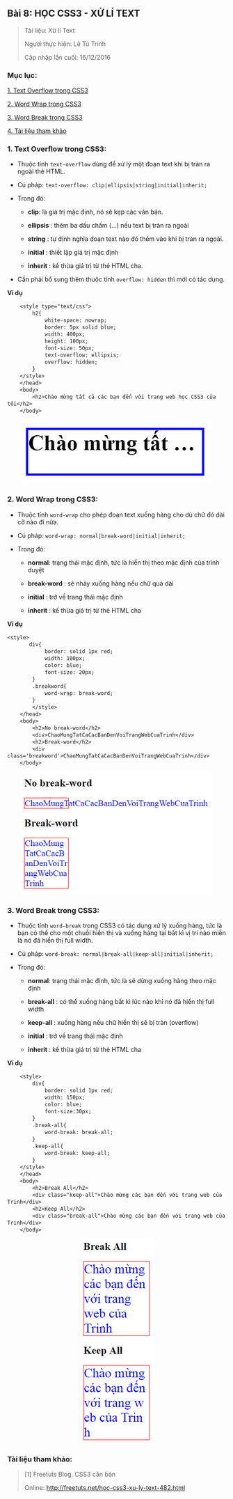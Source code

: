 ## Bài 8: HỌC CSS3 - XỬ LÍ TEXT

> Tài liệu: Xử lí Text
>
> Người thực hiện: Lê Tú Trinh
>
> Cập nhập lần cuối: 16/12/2016

### Mục lục:

[1. Text Overflow trong CSS3](#1)

[2. Word Wrap trong CSS3](#2)

[3. Word Break trong CSS3](#3)

[4. Tài liệu tham khảo](#4)

<a name="1"></a>
### 1. Text Overflow trong CSS3:

- Thuộc tính `text-overflow` dùng để xử lý một đoạn text khi bị tràn ra ngoài thẻ HTML.

- Cú pháp: `text-overflow: clip|ellipsis|string|initial|inherit;`

- Trong đó:

    - **clip**: là giá trị mặc định, nó sẽ kẹp các văn bản.

    - **ellipsis** : thêm ba dấu chấm (...) nếu text bị tràn ra ngoài

    - **string** : tự định nghĩa đoạn text nào đó thêm vào khi bị tràn ra ngoài.

    - **initial** : thiết lập giá trị mặc định

    - **inherit** : kế thừa giá trị từ thẻ HTML cha.

- Cần phải bổ sung thêm thuộc tính `overflow: hidden` thì mới có tác dụng.

**Ví dụ**

```
    <style type="text/css">
        h2{
            white-space: nowrap;
            border: 5px solid blue;
            width: 400px;
            height: 100px;
            font-size: 50px;
            text-overflow: ellipsis;
            overflow: hidden;
        }
    </style>
    </head>
    <body>
        <h2>Chào mừng tất cả các bạn đến với trang web học CSS3 của tôi</h2>
    </body>
```

<p align="center"><img src="https://github.com/TrinhTu/web_developer/blob/master/Task18_CSS3_Course/image/40.png"/></p>

<a name="2"></a>
### 2. Word Wrap trong CSS3:

- Thuộc tính `word-wrap` cho phép đoạn text xuống hàng cho dù chữ đó dài cỡ nào đi nữa.

- Cú pháp: `word-wrap: normal|break-word|initial|inherit;`

- Trong đó:

    - **normal**: trạng thái mặc định, tức là hiển thị theo mặc định của trình duyệt

    - **break-word** : sẽ nhảy xuống hàng nếu chữ quá dài

    - **initial** : trở về trang thái mặc định

    - **inherit** : kế thừa giá trị từ thẻ HTML cha

**Ví dụ**

```
<style>
       div{
            border: solid 1px red;
            width: 100px;
            color: blue;
            font-size: 20px;
        }
        .breakword{
            word-wrap: break-word;
        }
        </style>
    </head>
    <body>
        <h2>No break-word</h2>
        <div>ChaoMungTatCaCacBanDenVoiTrangWebCuaTrinh</div>
        <h2>Break-word</h2>
        <div class='breakword'>ChaoMungTatCaCacBanDenVoiTrangWebCuaTrinh</div>
    </body>
```

<p align="center"><img src="https://github.com/TrinhTu/web_developer/blob/master/Task18_CSS3_Course/image/41.png"/></p>

<a name="3"></a>
### 3. Word Break trong CSS3:

- Thuộc tính `word-break` trong CSS3 có tác dụng xử lý xuống hàng, tức là bạn có thể cho một chuỗi hiển thị và xuống hàng tại bất kì vị trí nào miễn là nó đã hiển thị full width.

- Cú pháp: `word-break: normal|break-all|keep-all|initial|inherit;`

- Trong đó:

    - **normal**: trạng thái mặc định, tức là sẽ dừng xuống hàng theo mặc định

    - **break-all** : có thể xuống hàng bất kì lúc nào khi nó đã hiển thị full width

    - **keep-all** : xuống hàng nếu chữ hiển thị sẽ bị tràn (overflow)

    - **initial** : trở về trang thái mặc định

    - **inherit** : kế thừa giá trị từ thẻ HTML cha

**Ví dụ**

```
    <style>
        div{
            border: solid 1px red;
            width: 150px;
            color: blue;
            font-size:30px;
        }
        .break-all{
            word-break: break-all;
        }
        .keep-all{
            word-break: keep-all;
        }
    </style>
    </head>
    <body>
        <h2>Break All</h2>
        <div class="keep-all">Chào mừng các bạn đến với trang web của Trinh</div>
        <h2>Keep All</h2>
        <div class="break-all">Chào mừng các bạn đến với trang web của Trinh</div>
    </body>
```

<p align="center"><img src="https://github.com/TrinhTu/web_developer/blob/master/Task18_CSS3_Course/image/42.png"/></p>

<a name="4"></a>
### Tài liệu tham khảo:

> [1] Freetuts Blog. CSS3 căn bản
>
> Online: http://freetuts.net/hoc-css3-xu-ly-text-482.html
